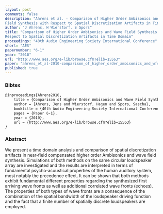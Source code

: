 ```yaml
---
layout: post
comments: false
description: "Ahrens et al. - Comparison of Higher Order Ambisonics and Wave
Field Synthesis with Respect to Spatial Discretization Artifacts in Time Domain"
author: "J Ahrens, H Wierstorf, S Spors"
title: "Comparison of Higher Order Ambisonics and Wave Field Synthesis with
Respect to Spatial Discretization Artifacts in Time Domain"
proceedings: "40th Audio Engineering Society International Conference"
short: "AES"
papernumber: "6-1"
year: "2010"
url: "http://www.aes.org/e-lib/browse.cfm?elib=15563"
paper: "ahrens_et_al-2010-comparison_of_higher_order_ambisonics_and_wfs_in_time_domain.pdf"
published: true
---
```


### Bibtex

```latex
@inproceedings{Ahrens2010,
  	title = {Comparison of Higher Order Ambisonics and Wave Field Synthesis with Respect to Spatial Discretization Artifacts in Time Domain},
    author = {Ahrens, Jens and Wierstorf, Hagen and Spors, Sascha},
    booktitle = {40th Audio Engineering Society International Conference},
    pages = {Paper 6-1},
    year = {2010},
    url = {http://www.aes.org/e-lib/browse.cfm?elib=15563}
}
```

### Abstract

We present a time domain analysis and comparison of spatial discretization
artifacts in near-field compensated higher order Ambisonics and wave field
synthesis. Simulations of both methods on the same circular loudspeaker array
are investigated and the results are interpreted in terms of fundamental
psycho-acoustical properties of the human auditory system, most notably the
precedence effect. It can be shown that both methods exhibit fundamental
different properties regarding the synthesized first arriving wave fronts as
well as additional correlated wave fronts (echoes). The properties of both types
of wave fronts are a consequence of the combination of the spatial bandwidth of
the loudspeaker driving function and the fact that a finite number of spatially
discrete loudspeakers are employed.
